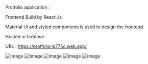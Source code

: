 Protfolio application :

Frontend Build by React Js

Material Ui and styled components is used to design the frontend

Hosted in firebase

URL : https://protfolio-b775c.web.app/

![image](https://user-images.githubusercontent.com/46568000/123320224-1a946e80-d54f-11eb-8413-11b082f0c54a.png)
![image](https://user-images.githubusercontent.com/46568000/123320285-2d0ea800-d54f-11eb-8756-4e9a515e119b.png)
![image](https://user-images.githubusercontent.com/46568000/123320322-35ff7980-d54f-11eb-9419-07597bb431f9.png)
![image](https://user-images.githubusercontent.com/46568000/123320344-3f88e180-d54f-11eb-8557-36d406e81ddf.png)
![image](https://user-images.githubusercontent.com/46568000/123320377-4a437680-d54f-11eb-84c8-8e6454b5325d.png)

